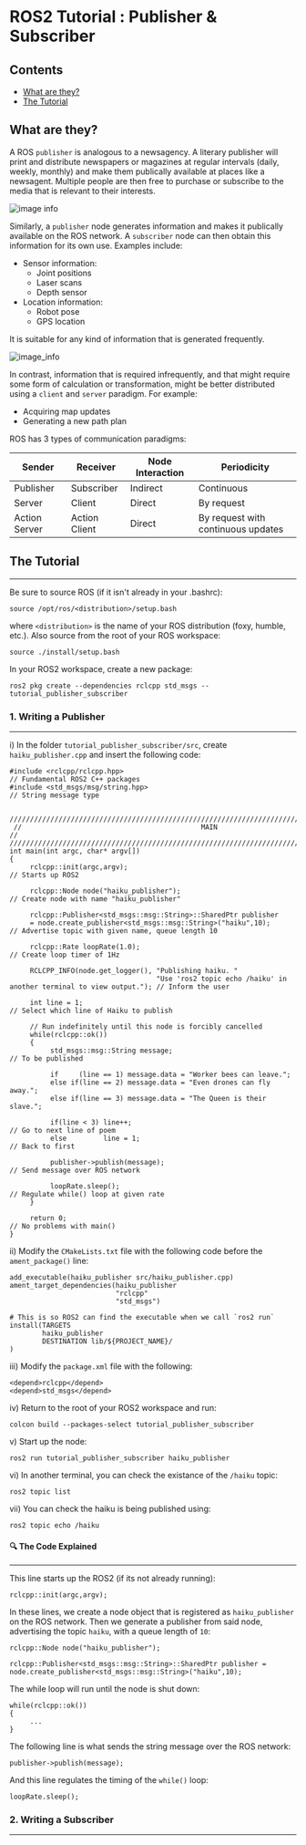 # ROS2 Tutorial : Publisher & Subscriber

## Contents

- [What are they?](#what-are-they)
- [The Tutorial](#the-tutorial)

## What are they?

A ROS `publisher` is analogous to a newsagency. A literary publisher will print and distribute newspapers or magazines at regular intervals (daily, weekly, monthly) and make them publically available at places like a newsagent. Multiple people are then free to purchase or subscribe to the media that is relevant to their interests.

![image info](./assets/analogy.png)

Similarly, a `publisher` node generates information and makes it publically available on the ROS network. A `subscriber` node can then obtain this information for its own use. Examples include:
- Sensor information:
     - Joint positions
     - Laser scans
     - Depth sensor
- Location information:
     - Robot pose
     - GPS location

It is suitable for any kind of information that is generated frequently.

![image_info](./assets/publisher_subscriber.png)

In contrast, information that is required infrequently, and that might require some form of calculation or transformation, might be better distributed using a `client` and `server` paradigm. For example:
- Acquiring map updates
- Generating a new path plan

ROS has 3 types of communication paradigms:

| Sender        | Receiver      | Node Interaction | Periodicity |
|---------------|---------------|------------------|-------------|
| Publisher     | Subscriber    | Indirect         | Continuous  |
| Server        | Client        | Direct           | By request  |
| Action Server | Action Client | Direct           | By request with continuous updates  |

## The Tutorial
_________________________
Be sure to source ROS (if it isn't already in your .bashrc):
```
source /opt/ros/<distribution>/setup.bash
```
where `<distribution>` is the name of your ROS distribution (foxy, humble, etc.). Also source from the root of your ROS workspace:
```
source ./install/setup.bash
```
In your ROS2 workspace, create a new package:
```
ros2 pkg create --dependencies rclcpp std_msgs -- tutorial_publisher_subscriber
```

### 1. Writing a Publisher
_____________________________

i) In the folder `tutorial_publisher_subscriber/src`, create `haiku_publisher.cpp` and insert the following code:
```
#include <rclcpp/rclcpp.hpp>                                                                        // Fundamental ROS2 C++ packages
#include <std_msgs/msg/string.hpp>                                                                  // String message type

  ////////////////////////////////////////////////////////////////////////////////////////////////////
 //                                            MAIN                                                //
////////////////////////////////////////////////////////////////////////////////////////////////////
int main(int argc, char* argv[])
{
     rclcpp::init(argc,argv);                                                                       // Starts up ROS2
     
     rclcpp::Node node("haiku_publisher");                                                          // Create node with name "haiku_publisher"

     rclcpp::Publisher<std_msgs::msg::String>::SharedPtr publisher
     = node.create_publisher<std_msgs::msg::String>("haiku",10);                                    // Advertise topic with given name, queue length 10
     
     rclcpp::Rate loopRate(1.0);                                                                    // Create loop timer of 1Hz
 
     RCLCPP_INFO(node.get_logger(), "Publishing haiku. "
                                    "Use 'ros2 topic echo /haiku' in another terminal to view output."); // Inform the user
     
     int line = 1;                                                                                  // Select which line of Haiku to publish
     
     // Run indefinitely until this node is forcibly cancelled
     while(rclcpp::ok())
     {
          std_msgs::msg::String message;                                                            // To be published
          
          if     (line == 1) message.data = "Worker bees can leave.";
          else if(line == 2) message.data = "Even drones can fly away.";
          else if(line == 3) message.data = "The Queen is their slave.";
          
          if(line < 3) line++;                                                                      // Go to next line of poem
          else         line = 1;                                                                    // Back to first

          publisher->publish(message);                                                              // Send message over ROS network
 
          loopRate.sleep();                                                                         // Regulate while() loop at given rate
     }
     
     return 0;                                                                                      // No problems with main()
}
```
ii) Modify the `CMakeLists.txt` file with the following code before the `ament_package()` line:
```
add_executable(haiku_publisher src/haiku_publisher.cpp)
ament_target_dependencies(haiku_publisher
                          "rclcpp"
                          "std_msgs")

# This is so ROS2 can find the executable when we call `ros2 run`                        
install(TARGETS
        haiku_publisher
        DESTINATION lib/${PROJECT_NAME}/
)
```
iii) Modify the `package.xml` file with the following:
```
<depend>rclcpp</depend>
<depend>std_msgs</depend>
```
iv) Return to the root of your ROS2 workspace and run:
```
colcon build --packages-select tutorial_publisher_subscriber
```
v) Start up the node:
```
ros2 run tutorial_publisher_subscriber haiku_publisher
```
vi) In another terminal, you can check the existance of the `/haiku` topic:
```
ros2 topic list
```
vii) You can check the haiku is being published using:
```
ros2 topic echo /haiku
```
#### :mag: The Code Explained
_____________________________

This line starts up the ROS2 (if its not already running):
```
rclcpp::init(argc,argv);
```
In these lines, we create a node object that is registered as `haiku_publisher` on the ROS network. Then we generate a publisher from said node, advertising the topic `haiku`, with a queue length of `10`:
```
rclcpp::Node node("haiku_publisher");

rclcpp::Publisher<std_msgs::msg::String>::SharedPtr publisher = node.create_publisher<std_msgs::msg::String>("haiku",10);
```
The while loop will run until the node is shut down:
```
while(rclcpp::ok())
{
     ...
}
```
The following line is what sends the string message over the ROS network:
```
publisher->publish(message);
```
And this line regulates the timing of the `while()` loop:
```
loopRate.sleep();
```

### 2. Writing a Subscriber
_______________________________________________________
